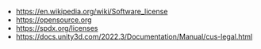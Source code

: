 - https://en.wikipedia.org/wiki/Software_license
- https://opensource.org
- https://spdx.org/licenses
- https://docs.unity3d.com/2022.3/Documentation/Manual/cus-legal.html